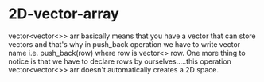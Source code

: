 # 2D-vector-array
vector<vector<<int>>> arr basically means that you have a vector that can store vectors and that's why in push_back operation we have to write vector name i.e. push_back(row) where row is vector<<int>> row. One more thing to notice is that we have to declare rows by ourselves.....this operation vector<vector<<int>>> arr doesn't automatically creates a 2D space.
